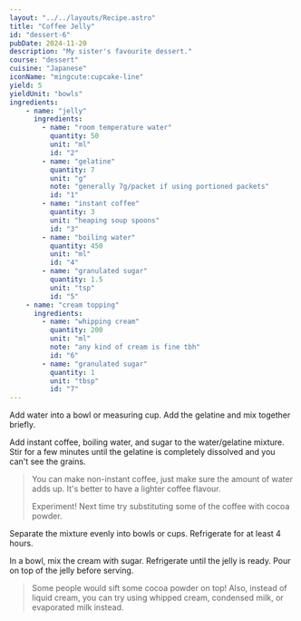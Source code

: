 ```yaml
---
layout: "../../layouts/Recipe.astro"
title: "Coffee Jelly"
id: "dessert-6"
pubDate: 2024-11-20
description: "My sister's favourite dessert."
course: "dessert"
cuisine: "Japanese"
iconName: "mingcute:cupcake-line"
yield: 5
yieldUnit: "bowls"
ingredients:
    - name: "jelly"
      ingredients:
        - name: "room temperature water"
          quantity: 50
          unit: "ml"
          id: "2"
        - name: "gelatine"
          quantity: 7
          unit: "g"
          note: "generally 7g/packet if using portioned packets"
          id: "1"
        - name: "instant coffee"
          quantity: 3
          unit: "heaping soup spoons"
          id: "3"
        - name: "boiling water"
          quantity: 450
          unit: "ml"
          id: "4"
        - name: "granulated sugar"
          quantity: 1.5
          unit: "tsp"
          id: "5"
    - name: "cream topping"
      ingredients:
        - name: "whipping cream"
          quantity: 200
          unit: "ml"
          note: "any kind of cream is fine tbh"
          id: "6"
        - name: "granulated sugar"
          quantity: 1
          unit: "tbsp"
          id: "7"
---
```

Add <span class="ingredient" data-id="2">water</span> into a bowl or measuring cup. Add the <span class="ingredient" data-id="1">gelatine</span> and mix together briefly.

Add <span class="ingredient" data-id="3">instant coffee</span>, <span class="ingredient" data-id="4">boiling water</span>, and <span class="ingredient" data-id="5">sugar</span> to the water/gelatine mixture. Stir for a few minutes until the gelatine is completely dissolved and you can't see the grains.
> You can make non-instant coffee, just make sure the amount of water adds up. It's better to have a lighter coffee flavour.
> 
> Experiment! Next time try substituting some of the coffee with cocoa powder.

Separate the mixture evenly into bowls or cups. Refrigerate for at least 4 hours.

In a bowl, mix the <span class="ingredient" data-id="6">cream</span> with <span class="ingredient" data-id="7">sugar</span>. Refrigerate until the jelly is ready. Pour on top of the jelly before serving.
> Some people would sift some cocoa powder on top! Also, instead of liquid cream, you can try using whipped cream, condensed milk, or evaporated milk instead.